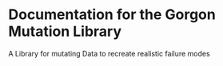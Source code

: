 # Documentation for the Gorgon Mutation Library

A Library for mutating Data to recreate realistic failure modes
